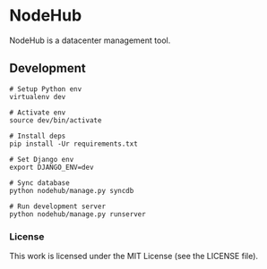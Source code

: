 NodeHub
=======

NodeHub is a datacenter management tool.

## Development
 
    # Setup Python env
    virtualenv dev

    # Activate env
    source dev/bin/activate

    # Install deps
    pip install -Ur requirements.txt

    # Set Django env
    export DJANGO_ENV=dev

    # Sync database
    python nodehub/manage.py syncdb

    # Run development server
    python nodehub/manage.py runserver

### License

This work is licensed under the MIT License (see the LICENSE file).
